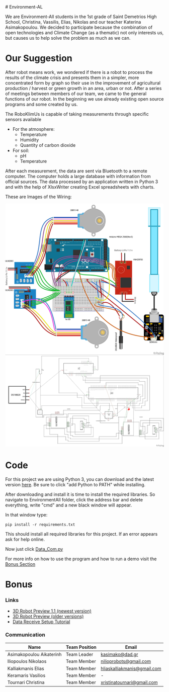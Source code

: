 <meta name="google-site-verification" content="4Nss2Jyod7eKwvOmVIfBiC3p5OKB2vhIGtTTfByRn6w" />
# Environment-AL

We are Environment-All students in the 1st grade of Saint Demetrios High School, Christina, Vassilis, Elias, Nikolas and our teacher Katerina Asimakopoulou. We decided to participate because the combination of open technologies and Climate Change (as a thematic) not only interests us, but causes us to help solve the problem as much as we can.

# Our Suggestion 
After robot means work, we wondered if there is a robot to process the results of the climate crisis and presents them in a simpler, more concentrated form by graph so their use in the improvement of agricultural production / harvest or green growth in an area, urban or not. After a series of meetings between members of our team, we came to the general functions of our robot. In the beginning we use already existing open source programs and some created by us. 

The RoboKlimUs is capable of taking measurements through specific sensors available 
  - For the atmosphere:
    - Temperature
    - Humidity
    - Quantity of carbon dioxide 
  - For soil:
    - pH
    - Temperature

After each measurement, the data are sent via Bluetooth to a remote computer. The computer holds a large database with information from official sources. The data processed by an application written in Python 3 and with the help of XlsxWriter creating Excel spreadsheets with charts.

These are Images of the Wiring:

![Animation](/Images/Project_anim.png)
![Animation](/Images/Project_schem.png)

# Code

For this project we are using Python 3, you can download and the latest version [here][pyDownload]. Be sure to click "add Python to PATH" while installing.

After downloading and install it is time to install the required libraries. So navigate to EnvironmentAll folder, click the address bar and delete everything, write "cmd"
and a new black window will appear.

In that window type:
```
pip install -r requirements.txt
```

This should install all required libraries for this project. If an error appears ask for help online.

Now just click [Data_Com.py][Data_Com_File]

For more info on how to use the program and how to run a demo visit the [Bonus Section](#Bonus)

# Bonus

### Links
- [3D Robot Preview 1.1 (newest version)][3DprevLatest]
- [3D Robot Preview (older versions)][3DprevOlder]
- [Data Receive Setup Tutorial][setupTutorial]

### Communication

| Name | Team Position | Email |
| ------------------------ | ----------- | --------------- |
| Asimakopoulou Aikaterinh | Team Leader | kasimako@dad.gr |
| Iliopoulos Nikolaos | Team Member | nilioprobots@gmail.com |
| Kalliakmanis Elias | Team Member | hliaskalliakmanis@gmail.com |
| Keramaris Vasilios | Team Member | - |
| Tournari Christina | Team Member | xristinatournari@gmail.com |

[3DprevLatest]: <https://www.youtube.com/watch?v=U1EAlejeVzY>
[3DprevOlder]: <https://www.youtube.com/playlist?list=PL0-nYuvdRR38VOx6JxywApDNGzup6OFcI>
[pyDownload]: <https://www.python.org/downloads>
[Data_Com_File]: <https://github.com/nickiliopoulosedu/EnvironmentAll/blob/master/Data_Com.py>
[README_GR]: <https://github.com/nickiliopoulosedu/EnvironmentAll/blob/master/README_GR.md>
[setupTutorial]: <https://www.youtube.com/watch?v=-dadtUuFnBA>
